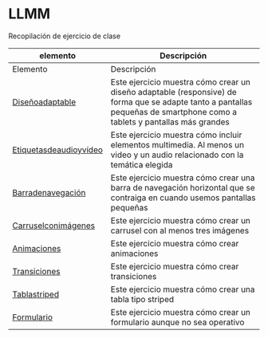 # LLMM
Recopilación de ejercicio de clase


    
elemento | Descripción
-------- | -----------
Elemento | Descripción
[Diseñoadaptable](/ProyectoBootstrap/Diseño%20adaptable.html) | Este ejercicio muestra cómo crear un diseño adaptable (responsive) de forma que se adapte tanto a pantallas pequeñas de smartphone como a tablets y pantallas más grandes
[Etiquetasdeaudioyvídeo](/ProyectoBootstrap/Etiquetas%20de%20audio%20y%20video.html) | Este ejercicio muestra cómo incluir elementos multimedia. Al menos un video y un audio relacionado con la temática elegida
[Barradenavegación](/ProyectoBootstrap/Barra%20de%20navegación.html) | Este ejercicio muestra cómo crear una barra de navegación horizontal que se contraiga en cuando usemos pantallas pequeñas
[Carruselconimágenes](/ProyectoBootstrap/Carrusel%20con%20imágenes.html) | Este ejercicio muestra cómo crear un carrusel con al menos tres imágenes
[Animaciones](/ProyectoBootstrap/Animaciones.html) | Este ejercicio muestra cómo crear animaciones 
[Transiciones](/ProyectoBootstrap/Transiciones.html) | Este ejercicio muestra cómo crear transiciones
[Tablastriped](/ProyectoBootstrap/Tabla%20striped.html) | Este ejercicio muestra cómo crear una tabla tipo striped
[Formulario](/ProyectoBootstrap/Formulario.html) | Este ejercicio muestra cómo crear un formulario aunque no sea operativo
